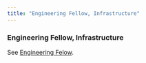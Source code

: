 ```yaml
---
title: "Engineering Fellow, Infrastructure"
---
```


### Engineering Fellow, Infrastructure

See [Engineering Felow](/job-families/engineering/fellow).

